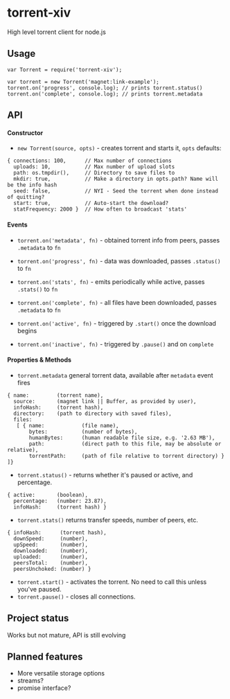 # torrent-xiv

High level torrent client for node.js

## Usage
```
var Torrent = require('torrent-xiv');

var torrent = new Torrent('magnet:link-example');
torrent.on('progress', console.log); // prints torrent.status()
torrent.on('complete', console.log); // prints torrent.metadata
```


## API

#### Constructor
- ```new Torrent(source, opts)``` - creates torrent and starts it, ```opts``` defaults:

```
{ connections: 100,      // Max number of connections
  uploads: 10,           // Max number of upload slots
  path: os.tmpdir(),     // Directory to save files to
  mkdir: true,           // Make a directory in opts.path? Name will be the info hash
  seed: false,           // NYI - Seed the torrent when done instead of quitting?
  start: true,           // Auto-start the download?
  statFrequency: 2000 }  // How often to broadcast 'stats'
```

#### Events  

- ```torrent.on('metadata', fn)``` - obtained torrent info from peers, passes ```.metadata``` to ```fn```

- ```torrent.on('progress', fn)``` - data was downloaded, passes ```.status()``` to ```fn```

- ```torrent.on('stats', fn)``` - emits periodically while active, passes ```.stats()``` to ```fn```

- ```torrent.on('complete', fn)``` - all files have been downloaded, passes ```.metadata``` to ```fn```


- ```torrent.on('active', fn)``` - triggered by ```.start()``` once the download begins
- ```torrent.on('inactive', fn)``` - triggered by ```.pause()``` and on ```complete```

#### Properties & Methods
- ```torrent.metadata``` general torrent data, available after ```metadata``` event fires

```
{ name:         (torrent name),
  source:       (magnet link || Buffer, as provided by user),
  infoHash:     (torrent hash),
  directory:    (path to directory with saved files),
  files: 
   [ { name:            (file name),
       bytes:           (number of bytes),
       humanBytes:      (human readable file size, e.g. '2.63 MB'),
       path:            (direct path to this file, may be absolute or relative),
       torrentPath:     (path of file relative to torrent directory) } ]}
```

- ```torrent.status()``` - returns whether it's paused or active, and percentage.

```
{ active:       (boolean),
  percentage:   (number: 23.87),
  infoHash:     (torrent hash) }
```

- ```torrent.stats()``` returns transfer speeds, number of peers, etc.

```
{ infoHash:      (torrent hash),
  downSpeed:     (number),
  upSpeed:       (number),
  downloaded:    (number),
  uploaded:      (number),
  peersTotal:    (number),
  peersUnchoked: (number) }
```

- ```torrent.start()``` - activates the torrent. No need to call this unless you've paused.
- ```torrent.pause()``` - closes all connections.


## Project status
Works but not mature, API is still evolving

## Planned features
- More versatile storage options
- streams?
- promise interface?